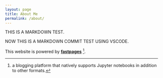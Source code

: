 ```yaml
---
layout: page
title: About Me
permalink: /about/
---
```

THIS IS A MARKDOWN TEST.

NOW THIS IS A MARKDOWN COMMIT TEST USING VSCODE.

This website is powered by **[fastpages](https://github.com/fastai/fastpages)** [^1].



[^1]:a blogging platform that natively supports Jupyter notebooks in addition to other formats.
